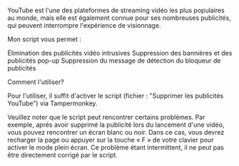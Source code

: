 YouTube est l'une des plateformes de streaming vidéo les plus populaires au monde,
mais elle est également connue pour ses nombreuses publicités,
qui peuvent interrompre l'expérience de visionnage.

Mon script vous permet :

Élimination des publicités vidéo intrusives
Suppression des bannières et des publicités pop-up
Suppression du message de détection du bloqueur de publicités

Comment l'utiliser?

Pour l'utiliser, il suffit d'activer le script (fichier : "Supprimer les publicités YouTube") via Tampermonkey.

Veuillez noter que le script peut rencontrer certains problèmes.
Par exemple, après avoir supprimé la publicité lors du lancement d'une vidéo,
vous pouvez rencontrer un écran blanc ou noir. Dans ce cas,
vous devrez recharger la page ou appuyer sur la touche « F » de votre clavier pour activer le mode plein écran.
Ce problème étant intermittent, il ne peut pas être directement corrigé par le script.
